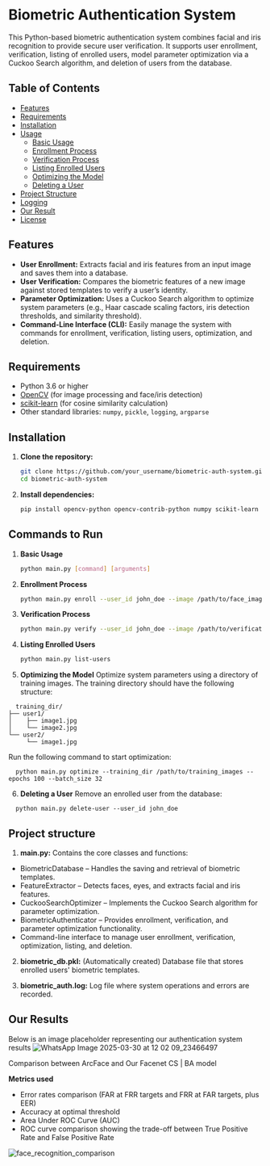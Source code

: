 # Biometric Authentication System

This Python-based biometric authentication system combines facial and iris recognition to provide secure user verification. It supports user enrollment, verification, listing of enrolled users, model parameter optimization via a Cuckoo Search algorithm, and deletion of users from the database.

## Table of Contents

- [Features](#features)
- [Requirements](#requirements)
- [Installation](#installation)
- [Usage](#usage)
  - [Basic Usage](#basic-usage)
  - [Enrollment Process](#enrollment-process)
  - [Verification Process](#verification-process)
  - [Listing Enrolled Users](#listing-enrolled-users)
  - [Optimizing the Model](#optimizing-the-model)
  - [Deleting a User](#deleting-a-user)
- [Project Structure](#project-structure)
- [Logging](#logging)
- [Our Result](#our-result)
- [License](#license)

## Features

- **User Enrollment:** Extracts facial and iris features from an input image and saves them into a database.
- **User Verification:** Compares the biometric features of a new image against stored templates to verify a user’s identity.
- **Parameter Optimization:** Uses a Cuckoo Search algorithm to optimize system parameters (e.g., Haar cascade scaling factors, iris detection thresholds, and similarity threshold).
- **Command-Line Interface (CLI):** Easily manage the system with commands for enrollment, verification, listing users, optimization, and deletion.

## Requirements

- Python 3.6 or higher
- [OpenCV](https://opencv.org/) (for image processing and face/iris detection)
- [scikit-learn](https://scikit-learn.org/) (for cosine similarity calculation)
- Other standard libraries: `numpy`, `pickle`, `logging`, `argparse`

## Installation

1. **Clone the repository:**

   ```bash
   git clone https://github.com/your_username/biometric-auth-system.git
   cd biometric-auth-system
2. **Install dependencies:**

   ```bash
   pip install opencv-python opencv-contrib-python numpy scikit-learn

## Commands to Run

1. **Basic Usage**
   ```bash
   python main.py [command] [arguments]
2. **Enrollment Process**
   ```bash
   python main.py enroll --user_id john_doe --image /path/to/face_image.jpg
3. **Verification Process**
   ```bash
   python main.py verify --user_id john_doe --image /path/to/verification_image.jpg
4. **Listing Enrolled Users**
   ```bash
   python main.py list-users
5. **Optimizing the Model**
   Optimize system parameters using a directory of training images. The training directory should have the following structure:
 ```
   training_dir/
 ├── user1/
 │    ├── image1.jpg
 │    └── image2.jpg
 └── user2/
      └── image1.jpg
 ```    
Run the following command to start optimization:
  ```
    python main.py optimize --training_dir /path/to/training_images --epochs 100 --batch_size 32
  ```
6. **Deleting a User**
   Remove an enrolled user from the database:
  ```
    python main.py delete-user --user_id john_doe
  ```

## Project structure
1. **main.py:**
   Contains the core classes and functions:

- BiometricDatabase – Handles the saving and retrieval of biometric templates.
- FeatureExtractor – Detects faces, eyes, and extracts facial and iris features.
- CuckooSearchOptimizer – Implements the Cuckoo Search algorithm for parameter optimization.
- BiometricAuthenticator – Provides enrollment, verification, and parameter optimization functionality.
- Command-line interface to manage user enrollment, verification, optimization, listing, and deletion.

2. **biometric_db.pkl:**
   (Automatically created) Database file that stores enrolled users' biometric templates.

3. **biometric_auth.log:**
   Log file where system operations and errors are recorded.

## Our Results
Below is an image placeholder representing our authentication system results
![WhatsApp Image 2025-03-30 at 12 02 09_23466497](https://github.com/user-attachments/assets/a154fbe4-f595-45e4-bc74-c68a25f3ef58)

Comparison between ArcFace and Our Facenet CS | BA model 

**Metrics used**
- Error rates comparison (FAR at FRR targets and FRR at FAR targets, plus EER)
- Accuracy at optimal threshold
- Area Under ROC Curve (AUC)
- ROC curve comparison showing the trade-off between True Positive Rate and False Positive Rate
   
![face_recognition_comparison](https://github.com/user-attachments/assets/5eb125ab-a7fe-440c-99ec-1e3346764165)

   


